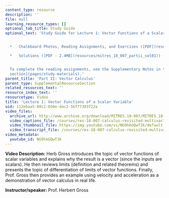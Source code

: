```yaml
---
content_type: resource
description: ''
file: null
learning_resource_types: []
optional_tab_title: Study Guide
optional_text: 'Study Guide for Lecture 1: Vector Functions of a Scalar Variable


  *   Chalkboard Photos, Reading Assignments, and Exercises ([PDF](resources/mitres_18_007_partii_lec01))

  *   Solutions ([PDF - 2.4MB](resources/mitres_18_007_partii_sol01))


  To complete the reading assignments, see the Supplementary Notes in the [Study Materials
  section](pages/study-materials).'
parent_title: 'Part II: Vector Calculus'
parent_type: SupplementalResourceSection
related_resources_text: ''
resource_index_text: ''
resourcetype: Video
title: 'Lecture 1: Vector Functions of a Scalar Variable'
uid: 112ebaa5-80c2-650e-dac2-5bf77303f22a
video_files:
  archive_url: http://www.archive.org/download/MITRES.18-007/MITRES_18-007_Part2_lec1_300k.mp4
  video_captions_file: /courses/res-18-007-calculus-revisited-multivariable-calculus-fall-2011/4a17b0ce43d05daa94537eb5130ca005_NG9hkGQwT3k.vtt
  video_thumbnail_file: https://img.youtube.com/vi/NG9hkGQwT3k/default.jpg
  video_transcript_file: /courses/res-18-007-calculus-revisited-multivariable-calculus-fall-2011/1e337f43f6fca411a57daae5f9270534_NG9hkGQwT3k.pdf
video_metadata:
  youtube_id: NG9hkGQwT3k
---
```


**Video Description:** Herb Gross introduces the topic of vector functions of scalar variables and explains why the result is a vector (since the inputs are scalars). He then reviews limits (definition and related theorems) and presents the topic of differentiation of limits of vector functions. Finally, Prof. Gross then provides an example using velocity and acceleration as a demonstration of vector calculus in real life.

**Instructor/speaker:** Prof. Herbert Gross